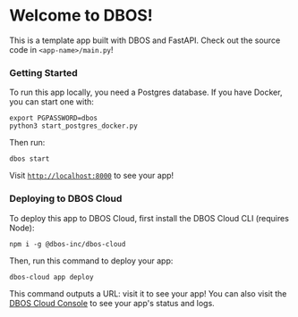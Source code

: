 # Welcome to DBOS!

This is a template app built with DBOS and FastAPI.
Check out the source code in `<app-name>/main.py`!

### Getting Started

To run this app locally, you need a Postgres database.
If you have Docker, you can start one with:

```shell
export PGPASSWORD=dbos
python3 start_postgres_docker.py
```

Then run:

```shell
dbos start
```

Visit [`http://localhost:8000`](http://localhost:8000) to see your app!

### Deploying to DBOS Cloud

To deploy this app to DBOS Cloud, first install the DBOS Cloud CLI (requires Node):

```shell
npm i -g @dbos-inc/dbos-cloud
```

Then, run this command to deploy your app:

```shell
dbos-cloud app deploy
```

This command outputs a URL: visit it to see your app!
You can also visit the [DBOS Cloud Console](https://console.dbos.dev/) to see your app's status and logs.